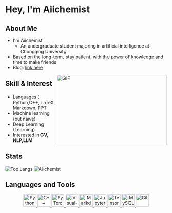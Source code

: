 # Hey, I'm Aiichemist

## About Me

- I'm Aiichemist
  -  An undergraduate student majoring in artificial intelligence at Chongqing University
- Based on the long-term, stay patient, with the power of knowledge and time to make friends
- Blog: [link here](https://aiichemist.github.io/)

<img align="right" alt="GIF" src="https://github.com/abhisheknaiidu/abhisheknaiidu/blob/master/code.gif?raw=true" width="343" height="220" title="Do what you like, and do it best!">

## Skill & Interest

- Languages：Python,C++,  LaTeX, Markdown, PPT
- Machine learning (but naive)
- Deep Learning (Learning)
- Interested in **CV, NLP,LLM**



## Stats
![Top Langs](https://github-readme-stats.vercel.app/api/top-langs/?username=Aiichemist&hide_progress=true)
![Aiichemist](https://github-readme-stats.vercel.app/api?username=Aiichemist\&rank_icon=github)
## Languages and Tools

<p align="center">
<a href='https://www.python.org/'>
  <img src="https://www.vectorlogo.zone/logos/python/python-icon.svg" alt="Python" height="40"/>
</a>
<a href='https://en.cppreference.com/w/cpp'>
  <img src='https://cdn.jsdelivr.net/npm/simple-icons@6.20.0/icons/cplusplus.svg' alt='C++' height='40'>
</a>
<a href="https://pytorch.org/"> 
  <img src="https://www.vectorlogo.zone/logos/pytorch/pytorch-icon.svg" alt="PyTorch" height="40"/> 
</a>
<a href='https://code.visualstudio.com/'>
  <img src="https://www.vectorlogo.zone/logos/visualstudio_code/visualstudio_code-icon.svg" alt="Visual-Studio-Code" height="40"/> 
</a>
  <a href='https://markdown.com.cn/'>
  <img src="https://www.vectorlogo.zone/logos/markdown-here/markdown-here-icon.svg" alt="Markdown" height="40"/> 
</a>
<a href='https://jupyter.org/'>
  <img src="https://www.vectorlogo.zone/logos/jupyter/jupyter-icon.svg" alt="Jupyter" height="40"/> 
</a>
<a href='https://tensorflow.google.cn/'>
  <img src="https://www.vectorlogo.zone/logos/tensorflow/tensorflow-icon.svg" alt="TensorFlow" height="40"/> 
</a>
<a href='https://www.mysql.com/'>
  <img src="https://www.vectorlogo.zone/logos/mysql/mysql-icon.svg" alt="MySQL" height="40"/> 
</a>
<a href='https://git-scm.com/'>
  <img src="https://www.vectorlogo.zone/logos/git-scm/git-scm-icon.svg" alt="Git" height="40"/>
</a>
</p>
